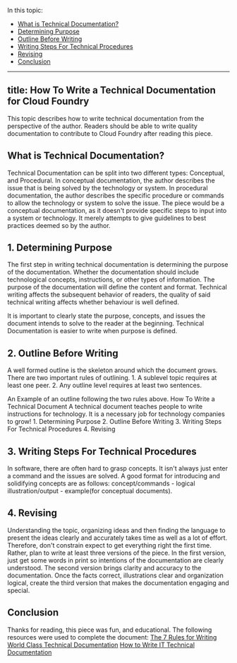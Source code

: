In this topic:

* [What is Technical Documentation?](#what-is-technical-documentation)
* [Determining Purpose](#determining-purpose)
* [Outline Before Writing](#outline-before-writing)
* [Writing Steps For Technical Procedures](#writing-steps-for-technical-procedures)
* [Revising](#revising)
* [Conclusion](#conclusion)

---
title: How To Write a Technical Documentation for Cloud Foundry
---

This topic describes how to write technical documentation from the perspective of the author. Readers should be able to write quality documentation to contribute to Cloud Foundry after reading this piece.

## What is Technical Documentation? ##
Technical Documentation can be split into two different types: Conceptual, and Procedural.
In conceptual documentation, the author describes the issue that is being solved by the technology or system.
In procedural documentation, the author describes the specific procedure or commands to allow the technology or system to solve the issue.
The piece would be a conceptual documentation, as it doesn't provide specific steps to input into a system or technology. It merely attempts to give guidelines to best practices deemed so by the author.

## 1. Determining Purpose ##

The first step in writing technical documentation is determining the purpose of the documentation. Whether the documentation should include technological concepts, instructions, or other types of information. The purpose of the documentation will define the content and format.
Technical writing affects the subsequent behavior of readers, the quality of said technical writing affects whether behaviour is well defined.

It is important to clearly state the purpose, concepts, and issues the document intends to solve to the reader at the beginning. Technical Documentation is easier to write when purpose is defined.

## 2. Outline Before Writing ##

A well formed outline is the skeleton around which the document grows. 
There are two important rules of outlining.
	1. A sublevel topic requires at least one peer.
	2. Any outline level requires at least two sentences.

An Example of an outline following the two rules above.
	How To Write a Technical Document
		A technical document teaches people to write instructions for technology. It is a necessary job for technology companies to grow!
			1. Determining Purpose
			2. Outline Before Writing
			3. Writing Steps For Technical Procedures
			4. Revising

## 3. Writing Steps For Technical Procedures ##

In software, there are often hard to grasp concepts. It isn't always just enter a command and the issues are solved. A good format for introducing and solidifying concepts are as follows: concept/commands - logical illustration/output - example(for conceptual documents).

## 4. Revising ##

Understanding the topic, organizing ideas and then finding the language to present the ideas clearly and accurately takes time as well as a lot of effort. Therefore, don't constrain expect to get everything right the first time. Rather, plan to write at least three versions of the piece. In the first version, just get some words in print so intentions of the documentation are clearly understood. The second version brings clarity and accuracy to the documentation. Once the facts correct, illustrations clear and organization logical, create the third version that makes the documentation engaging and special.

## Conclusion ##
Thanks for reading, this piece was fun, and educational.
The following resources were used to complete the document:
[The 7 Rules for Writing World Class Technical Documentation](http://www.developer.com/tech/article.php/10923_3848981_2/The-7-Rules-for-Writing-World-Class-Technical-Documentation.htm)
[How to Write IT Technical Documentation](http://itmanagersinbox.com/1556/how-to-write-it-technical-documentation/)



